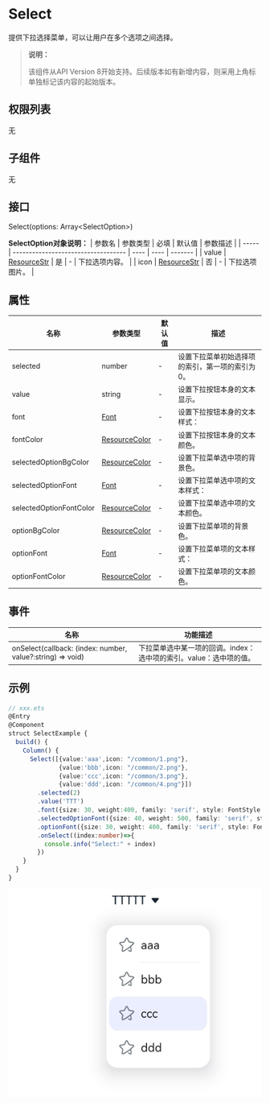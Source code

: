 #  Select

提供下拉选择菜单，可以让用户在多个选项之间选择。

>  **说明：** 
>
> 该组件从API Version 8开始支持。后续版本如有新增内容，则采用上角标单独标记该内容的起始版本。

## 权限列表

无

## 子组件

无

## 接口

Select(options: Array\<SelectOption\>)

**SelectOption对象说明：**
| 参数名   | 参数类型                          | 必填   | 默认值  | 参数描述    |
| ----- | ----------------------------------- | ---- | ---- | ------- |
| value | [ResourceStr](../../ui/ts-types.md) | 是    | -    | 下拉选项内容。 |
| icon  | [ResourceStr](../../ui/ts-types.md) | 否    | -    | 下拉选项图片。 |

## 属性

| 名称                      | 参数类型                                  | 默认值  | 描述                       |
| ----------------------- | ------------------------------------- | ---- | ------------------------ |
| selected                | number                                | -    | 设置下拉菜单初始选择项的索引，第一项的索引为0。 |
| value                   | string                                | -    | 设置下拉按钮本身的文本显示。           |
| font                    | [Font](../../ui/ts-types.md)          | -    | 设置下拉按钮本身的文本样式：           |
| fontColor               | [ResourceColor](../../ui/ts-types.md) | -    | 设置下拉按钮本身的文本颜色。           |
| selectedOptionBgColor   | [ResourceColor](../../ui/ts-types.md) | -    | 设置下拉菜单选中项的背景色。           |
| selectedOptionFont      | [Font](../../ui/ts-types.md)          | -    | 设置下拉菜单选中项的文本样式：          |
| selectedOptionFontColor | [ResourceColor](../../ui/ts-types.md) | -    | 设置下拉菜单选中项的文本颜色。          |
| optionBgColor           | [ResourceColor](../../ui/ts-types.md) | -    | 设置下拉菜单项的背景色。             |
| optionFont              | [Font](../../ui/ts-types.md)          | -    | 设置下拉菜单项的文本样式：            |
| optionFontColor         | [ResourceColor](../../ui/ts-types.md) | -    | 设置下拉菜单项的文本颜色。            |

## 事件

| 名称                                       | 功能描述                                   |
| ---------------------------------------- | -------------------------------------- |
| onSelect(callback: (index: number, value?:string) => void) | 下拉菜单选中某一项的回调。index：选中项的索引。value：选中项的值。 |

##  示例

```ts
// xxx.ets
@Entry
@Component
struct SelectExample {
  build() {
    Column() {
      Select([{value:'aaa',icon: "/common/1.png"},
              {value:'bbb',icon: "/common/2.png"},
              {value:'ccc',icon: "/common/3.png"},
              {value:'ddd',icon: "/common/4.png"}])
        .selected(2)
        .value('TTT')
        .font({size: 30, weight:400, family: 'serif', style: FontStyle.Normal })
        .selectedOptionFont({size: 40, weight: 500, family: 'serif', style: FontStyle.Normal })
        .optionFont({size: 30, weight: 400, family: 'serif', style: FontStyle.Normal })
        .onSelect((index:number)=>{
          console.info("Select:" + index)
        })
    }
  }
}
```

![](figures/select.png)